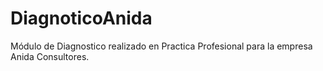 # DiagnoticoAnida
Módulo de Diagnostico realizado en Practica Profesional para la empresa Anida Consultores.
